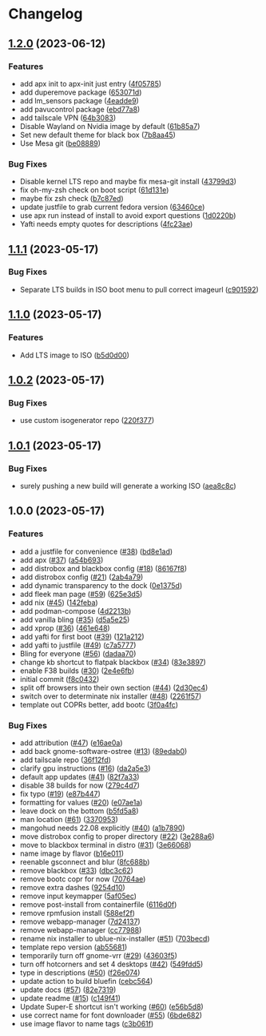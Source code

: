 # Changelog

## [1.2.0](https://github.com/blake-lucas/BakeOS/compare/v1.1.1...v1.2.0) (2023-06-12)


### Features

* add apx init to apx-init just entry ([4f05785](https://github.com/blake-lucas/BakeOS/commit/4f0578538284c38dccb17e1241152cd0e8fb5bb6))
* add duperemove package ([653071d](https://github.com/blake-lucas/BakeOS/commit/653071d7b30c964f96f797e78238a31c97a3e6f6))
* add lm_sensors package ([4eadde9](https://github.com/blake-lucas/BakeOS/commit/4eadde9635eeb24d7290993ee9a81f2b67b87715))
* add pavucontrol package ([ebd77a8](https://github.com/blake-lucas/BakeOS/commit/ebd77a869935f24a5acf33c867b9db52090bd13c))
* add tailscale VPN ([64b3083](https://github.com/blake-lucas/BakeOS/commit/64b308370554851de494953ba37ae91f101ccb14))
* Disable Wayland on Nvidia image by default ([61b85a7](https://github.com/blake-lucas/BakeOS/commit/61b85a7a18dbf91116b4624b6d0f37566b384f47))
* Set new default theme for black box ([7b8aa45](https://github.com/blake-lucas/BakeOS/commit/7b8aa45e49084c8c028bbdc2f426d62cd164c5b6))
* Use Mesa git ([be08889](https://github.com/blake-lucas/BakeOS/commit/be08889e84c0e16ad0f1039368b5f577d5d6b655))


### Bug Fixes

* Disable kernel LTS repo and maybe fix mesa-git install ([43799d3](https://github.com/blake-lucas/BakeOS/commit/43799d3f94ce5a84c57454c1d70e71767f44ad5c))
* fix oh-my-zsh check on boot script ([61d131e](https://github.com/blake-lucas/BakeOS/commit/61d131e9217928d11154d7559abab0f8ff02c3b2))
* maybe fix zsh check ([b7c87ed](https://github.com/blake-lucas/BakeOS/commit/b7c87edaa88260c5601fa9be418071c08c55a037))
* update justfile to grab current fedora version ([63460ce](https://github.com/blake-lucas/BakeOS/commit/63460ce0e7dee9a4f1bcb252b4a0dd4304b90d56))
* use apx run instead of install to avoid export questions ([1d0220b](https://github.com/blake-lucas/BakeOS/commit/1d0220b66677977807e24e1adbd9ed0607da21d6))
* Yafti needs empty quotes for descriptions ([4fc23ae](https://github.com/blake-lucas/BakeOS/commit/4fc23aee7499f05da7ffe62abcc1a15945b6249b))

## [1.1.1](https://github.com/blake-lucas/BakeOS/compare/v1.1.0...v1.1.1) (2023-05-17)


### Bug Fixes

* Separate LTS builds in ISO boot menu to pull correct imageurl ([c901592](https://github.com/blake-lucas/BakeOS/commit/c901592f08f0bdcbc64e0161e0f0d295047bf1d1))

## [1.1.0](https://github.com/blake-lucas/BakeOS/compare/v1.0.2...v1.1.0) (2023-05-17)


### Features

* Add LTS image to ISO ([b5d0d00](https://github.com/blake-lucas/BakeOS/commit/b5d0d00ab67808d7b159c025ae867d86b8426496))

## [1.0.2](https://github.com/blake-lucas/BakeOS/compare/v1.0.1...v1.0.2) (2023-05-17)


### Bug Fixes

* use custom isogenerator repo ([220f377](https://github.com/blake-lucas/BakeOS/commit/220f3774572515f9cd53555cfdd82e5b3909061d))

## [1.0.1](https://github.com/blake-lucas/BakeOS/compare/v1.0.0...v1.0.1) (2023-05-17)


### Bug Fixes

* surely pushing a new build will generate a working ISO ([aea8c8c](https://github.com/blake-lucas/BakeOS/commit/aea8c8c6382c1e674077074f55df2473f4bba648))

## 1.0.0 (2023-05-17)


### Features

* add a justfile for convenience ([#38](https://github.com/blake-lucas/BakeOS/issues/38)) ([bd8e1ad](https://github.com/blake-lucas/BakeOS/commit/bd8e1ad74c4b29cbc247f932a6cf834b2ed5df3e))
* add apx ([#37](https://github.com/blake-lucas/BakeOS/issues/37)) ([a54b693](https://github.com/blake-lucas/BakeOS/commit/a54b693b65ddce8ac31068686769d2b08759cd06))
* add distrobox and blackbox config ([#18](https://github.com/blake-lucas/BakeOS/issues/18)) ([86167f8](https://github.com/blake-lucas/BakeOS/commit/86167f84db4983a54135c602bd6a4b85aeda2c06))
* add distrobox config ([#21](https://github.com/blake-lucas/BakeOS/issues/21)) ([2ab4a79](https://github.com/blake-lucas/BakeOS/commit/2ab4a7997302c732372ff0993fc2250c66c2bce8))
* add dynamic transparency to the dock ([0e1375d](https://github.com/blake-lucas/BakeOS/commit/0e1375d14c1ec5f3a55f84c4c45964487ebe02e5))
* add fleek man page ([#59](https://github.com/blake-lucas/BakeOS/issues/59)) ([625e3d5](https://github.com/blake-lucas/BakeOS/commit/625e3d50631f2580975415c09c55f7f9332c1623))
* add nix ([#45](https://github.com/blake-lucas/BakeOS/issues/45)) ([142feba](https://github.com/blake-lucas/BakeOS/commit/142feba483417e6adccd8abce4720a8de7754bda))
* add podman-compose ([4d2213b](https://github.com/blake-lucas/BakeOS/commit/4d2213be75764a49953ea9c4955b848a49a41a7d))
* add vanilla bling ([#35](https://github.com/blake-lucas/BakeOS/issues/35)) ([d5a5e25](https://github.com/blake-lucas/BakeOS/commit/d5a5e2577ac97703556fbe27db7b0efde48e35cd))
* add xprop ([#36](https://github.com/blake-lucas/BakeOS/issues/36)) ([461e648](https://github.com/blake-lucas/BakeOS/commit/461e648c492e6851e033d35b603d89703b892f43))
* add yafti for first boot ([#39](https://github.com/blake-lucas/BakeOS/issues/39)) ([121a212](https://github.com/blake-lucas/BakeOS/commit/121a212b541f89af699857461ad5a0f3bd7efa1a))
* add yafti to justfile ([#49](https://github.com/blake-lucas/BakeOS/issues/49)) ([c7a5777](https://github.com/blake-lucas/BakeOS/commit/c7a5777644c8d657c3ccd15a0e49aec6ce04dd35))
* Bling for everyone ([#56](https://github.com/blake-lucas/BakeOS/issues/56)) ([dadaa70](https://github.com/blake-lucas/BakeOS/commit/dadaa70e4b567ebee6254b44f5ba735dd68033a2))
* change kb shortcut to flatpak blackbox ([#34](https://github.com/blake-lucas/BakeOS/issues/34)) ([83e3897](https://github.com/blake-lucas/BakeOS/commit/83e38977e179616da8f1fdd87e6aa398aa970345))
* enable F38 builds ([#30](https://github.com/blake-lucas/BakeOS/issues/30)) ([2e4e6fb](https://github.com/blake-lucas/BakeOS/commit/2e4e6fbfb25c88ff231e9ef098facbe0d630165d))
* initial commit ([f8c0432](https://github.com/blake-lucas/BakeOS/commit/f8c04326f357f7a34b8f3dc37bbb4732b81b346c))
* split off browsers into their own section ([#44](https://github.com/blake-lucas/BakeOS/issues/44)) ([2d30ec4](https://github.com/blake-lucas/BakeOS/commit/2d30ec41c3d8db219588b987402e5a7363ee4487))
* switch over to determinate nix installer ([#48](https://github.com/blake-lucas/BakeOS/issues/48)) ([2261f57](https://github.com/blake-lucas/BakeOS/commit/2261f577c897ab833aba36feb38e9d0bdd83d486))
* template out COPRs better, add bootc ([3f0a4fc](https://github.com/blake-lucas/BakeOS/commit/3f0a4fcea6cdca485549059b7ac2abc2b0dc6683))


### Bug Fixes

* add attribution ([#47](https://github.com/blake-lucas/BakeOS/issues/47)) ([e16ae0a](https://github.com/blake-lucas/BakeOS/commit/e16ae0a86f75d7693dd33469a8b29bb6aa721c43))
* add back gnome-software-ostree ([#13](https://github.com/blake-lucas/BakeOS/issues/13)) ([89edab0](https://github.com/blake-lucas/BakeOS/commit/89edab04913ce6765ba64a8f5cd067ac688ab989))
* add tailscale repo ([36f12fd](https://github.com/blake-lucas/BakeOS/commit/36f12fd4fbf1f1309e28cc4011cd8243b293c259))
* clarify gpu instructions ([#16](https://github.com/blake-lucas/BakeOS/issues/16)) ([da2a5e3](https://github.com/blake-lucas/BakeOS/commit/da2a5e334030a81ca8fcc71f840b672a36ffb543))
* default app updates ([#41](https://github.com/blake-lucas/BakeOS/issues/41)) ([82f7a33](https://github.com/blake-lucas/BakeOS/commit/82f7a331004e21414d8ae6254e7b771662dd30f2))
* disable 38 builds for now ([279c4d7](https://github.com/blake-lucas/BakeOS/commit/279c4d733d869460c48e7dd687e6be6460551d29))
* fix typo ([#19](https://github.com/blake-lucas/BakeOS/issues/19)) ([e87b447](https://github.com/blake-lucas/BakeOS/commit/e87b44779c3d038b16f4f927bbb749288486999f))
* formatting for values ([#20](https://github.com/blake-lucas/BakeOS/issues/20)) ([e07ae1a](https://github.com/blake-lucas/BakeOS/commit/e07ae1a4e176d5d0b84f067a659dbaf5d526cb05))
* leave dock on the bottom ([b5fd5a8](https://github.com/blake-lucas/BakeOS/commit/b5fd5a8cc0b805cde2a03ceb5b9324a7a26a1861))
* man location ([#61](https://github.com/blake-lucas/BakeOS/issues/61)) ([3370953](https://github.com/blake-lucas/BakeOS/commit/3370953bcc33c29ba6be2836d63307da05f8ea6d))
* mangohud needs 22.08 explicitly ([#40](https://github.com/blake-lucas/BakeOS/issues/40)) ([a1b7890](https://github.com/blake-lucas/BakeOS/commit/a1b78906c4c02c17ae9787225dac94c046e80833))
* move distrobox config to proper directory ([#22](https://github.com/blake-lucas/BakeOS/issues/22)) ([3e288a6](https://github.com/blake-lucas/BakeOS/commit/3e288a661786d610a63cbc900291475aa0fb16bc))
* move to blackbox terminal in distro ([#31](https://github.com/blake-lucas/BakeOS/issues/31)) ([3e66068](https://github.com/blake-lucas/BakeOS/commit/3e66068c3ce05e114b910a55e4ec01769717295f))
* name image by flavor ([b16e011](https://github.com/blake-lucas/BakeOS/commit/b16e0118053853862c6a379f863a6678f1b13ab4))
* reenable gsconnect and blur ([8fc688b](https://github.com/blake-lucas/BakeOS/commit/8fc688b1291e688528fcfc36e20f90d50c1857ee))
* remove blackbox ([#33](https://github.com/blake-lucas/BakeOS/issues/33)) ([dbc3c62](https://github.com/blake-lucas/BakeOS/commit/dbc3c626c2fb66d5087b06220a0b426a16471995))
* remove bootc copr for now ([70764ae](https://github.com/blake-lucas/BakeOS/commit/70764ae70d68c7392308ae81348f42995c9f77a8))
* remove extra dashes ([9254d10](https://github.com/blake-lucas/BakeOS/commit/9254d100a7c2b20bf2bfb68deeae8fd28944eb5b))
* remove input keymapper ([5af05ec](https://github.com/blake-lucas/BakeOS/commit/5af05ec190b0bb86e104cb0b41f50c0a85b8aa03))
* remove post-install from containerfile ([6116d0f](https://github.com/blake-lucas/BakeOS/commit/6116d0fe0e7b317b17fd93b87bca59ec6bce48a7))
* remove rpmfusion install ([588ef2f](https://github.com/blake-lucas/BakeOS/commit/588ef2ff1e08a7c9ddba2085a09d9b49dac98e48))
* remove webapp-manager ([7d24137](https://github.com/blake-lucas/BakeOS/commit/7d241371d2b8d097ffa75ec98eeb0927d684210e))
* remove webapp-manager ([cc77988](https://github.com/blake-lucas/BakeOS/commit/cc7798881d3bed420337fe75728f0268e2f97e4e))
* rename nix installer to ublue-nix-installer ([#51](https://github.com/blake-lucas/BakeOS/issues/51)) ([703becd](https://github.com/blake-lucas/BakeOS/commit/703becd701f3b9400fceba64a7b1bb16e6f7171c))
* template repo version ([ab55681](https://github.com/blake-lucas/BakeOS/commit/ab55681cf9a0236265cf2ba8b89be59f6bbe2dfc))
* temporarily turn off gnome-vrr ([#29](https://github.com/blake-lucas/BakeOS/issues/29)) ([43603f5](https://github.com/blake-lucas/BakeOS/commit/43603f52c4b6463d333f872de0660ec04a58d0b3))
* turn off hotcorners and set 4 desktops ([#42](https://github.com/blake-lucas/BakeOS/issues/42)) ([549fdd5](https://github.com/blake-lucas/BakeOS/commit/549fdd50bfa4030cecf858441074b5b5668197a3))
* type in descriptions ([#50](https://github.com/blake-lucas/BakeOS/issues/50)) ([f26e074](https://github.com/blake-lucas/BakeOS/commit/f26e0742add1dcdf8d4f2a492333aba180e075a6))
* update action to build bluefin ([cebc564](https://github.com/blake-lucas/BakeOS/commit/cebc564651398d13b725dd191133cc6ca61e3347))
* update docs ([#57](https://github.com/blake-lucas/BakeOS/issues/57)) ([82e7319](https://github.com/blake-lucas/BakeOS/commit/82e7319907179256aa1d2606773679f02d9cea3e))
* update readme ([#15](https://github.com/blake-lucas/BakeOS/issues/15)) ([c149f41](https://github.com/blake-lucas/BakeOS/commit/c149f416bdc67c380b1c008fc27bed1d85424159))
* Update Super-E shortcut isn't working ([#60](https://github.com/blake-lucas/BakeOS/issues/60)) ([e56b5d8](https://github.com/blake-lucas/BakeOS/commit/e56b5d82cbfc68e359161b4155c7b6326b998312))
* use correct name for font downloader ([#55](https://github.com/blake-lucas/BakeOS/issues/55)) ([6bde682](https://github.com/blake-lucas/BakeOS/commit/6bde6824484da72381179862162575feccd3fab6))
* use image flavor to name tags ([c3b061f](https://github.com/blake-lucas/BakeOS/commit/c3b061fad4806ca8e90392fe0f1fbd0b9f92468b))
